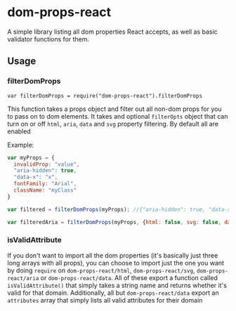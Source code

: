 # dom-props-react

A simple library listing all dom properties React accepts, as well as basic validator functions for them.

## Usage

### filterDomProps

`var filterDomProps = require("dom-props-react").filterDomProps`

This function takes a props object and filter out all non-dom props for you to pass on to dom elements. It takes and optional  `filterOpts` object that can turn on or off `html`, `aria`, `data` and `svg` property filtering. By default all are enabled

Example:

```js
var myProps = {
  invalidProp: "value",
  "aria-hidden": true,
  "data-x": "x",
  fontFamily: "Arial",
  className: "myClass"
}

var filtered = filterDomProps(myProps); //{"aria-hidden": true, "data-x": "x", fontFamily: "Arial", className: "myClass"}

var filteredAria = filterDomProps(myProps, {html: false, svg: false, data: false}) //{"aria-hidden": true}
```

### isValidAttribute
If you don't want to import all the dom properties (it's basically just three long arrays with all props), you can choose to import just the one you want by doing `require` on `dom-props-react/html`, `dom-props-react/svg`, `dom-props-react/aria` or `dom-props-react/data`. All of these export a function called `isValidAttribute()` that simply takes a string name and returns whether it's valid for that domain. Additionally, all but `dom-props-react/data` export an `attributes` array that simply lists all valid attributes for their domain
